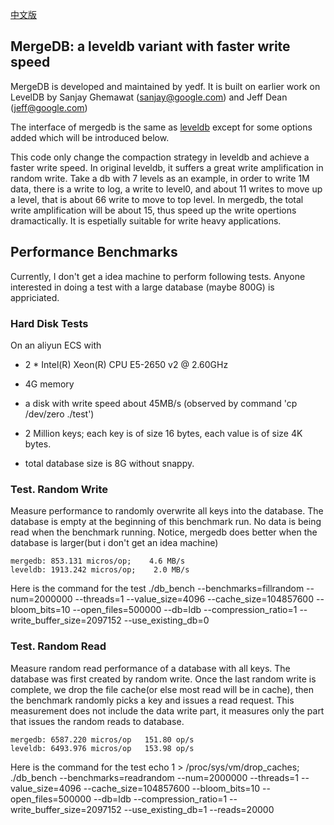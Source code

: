 [中文版](https://github.com/yedf/mergedb/blob/master/README-cn.md)

## MergeDB: a leveldb variant with faster write speed

MergeDB is developed and maintained by yedf.
It is built on earlier work on LevelDB by Sanjay Ghemawat (sanjay@google.com)
and Jeff Dean (jeff@google.com)

The interface of mergedb is the same as [leveldb](https://github.com/google/leveldb)
except for some options added which will be introduced below.

This code only change the compaction strategy in leveldb and achieve a faster write speed. In original leveldb, it suffers a great write amplification in random write. Take a db with 7 levels as an example, in order to write 1M data, there is a write to log, a write to level0, and about 11 writes to move up a level, that is about 66 write to move to top level. In mergedb, the total write amplification will be about 15, thus speed up the write opertions dramactically. It is espetially suitable for write heavy applications.

## Performance Benchmarks

Currently, I don't get a idea machine to perform following tests. Anyone interested in doing a test with a large database (maybe 800G) is appriciated.

### Hard Disk Tests

On an aliyun ECS with

  * 2 * Intel(R) Xeon(R) CPU E5-2650 v2 @ 2.60GHz
  * 4G memory
  * a disk with write speed about 45MB/s (observed by command 'cp /dev/zero ./test')

  * 2 Million keys; each key is of size 16 bytes, each value is of size 4K bytes.
  * total database size is 8G without snappy.

### Test. Random Write
Measure performance to randomly overwrite all keys into the database. The database is empty at the beginning of this benchmark run. No data is being read when the benchmark running.
Notice, mergedb does better when the database is larger(but i don't get an idea machine)

    mergedb: 853.131 micros/op;    4.6 MB/s
    leveldb: 1913.242 micros/op;    2.0 MB/s

Here is the command for the test
    ./db_bench --benchmarks=fillrandom --num=2000000 --threads=1 --value_size=4096 --cache_size=104857600 --bloom_bits=10 --open_files=500000 --db=ldb --compression_ratio=1 --write_buffer_size=2097152 --use_existing_db=0
    
### Test. Random Read
Measure random read performance of a database with all keys. The database was first created by random write. Once the last random write is complete, we drop the file cache(or else most read will be in cache), then the benchmark randomly picks a key and issues a read request. This measurement does not include the data write part, it measures only the part that issues the random reads to database. 

    mergedb: 6587.220 micros/op   151.80 op/s
    leveldb: 6493.976 micros/op   153.98 op/s

Here is the command for the test
    echo 1 > /proc/sys/vm/drop_caches; ./db_bench --benchmarks=readrandom --num=2000000 --threads=1 --value_size=4096 --cache_size=104857600 --bloom_bits=10 --open_files=500000 --db=ldb --compression_ratio=1 --write_buffer_size=2097152 --use_existing_db=1 --reads=20000

